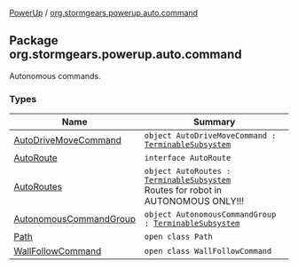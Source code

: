 [PowerUp](../index.md) / [org.stormgears.powerup.auto.command](./index.md)

## Package org.stormgears.powerup.auto.command

Autonomous commands.

### Types

| Name | Summary |
|---|---|
| [AutoDriveMoveCommand](-auto-drive-move-command/index.md) | `object AutoDriveMoveCommand : `[`TerminableSubsystem`](../org.stormgears.utils.concurrency/-terminable-subsystem/index.md) |
| [AutoRoute](-auto-route/index.md) | `interface AutoRoute` |
| [AutoRoutes](-auto-routes/index.md) | `object AutoRoutes : `[`TerminableSubsystem`](../org.stormgears.utils.concurrency/-terminable-subsystem/index.md)<br>Routes for robot in AUTONOMOUS ONLY!!! |
| [AutonomousCommandGroup](-autonomous-command-group/index.md) | `object AutonomousCommandGroup : `[`TerminableSubsystem`](../org.stormgears.utils.concurrency/-terminable-subsystem/index.md) |
| [Path](-path/index.md) | `open class Path` |
| [WallFollowCommand](-wall-follow-command/index.md) | `open class WallFollowCommand` |
